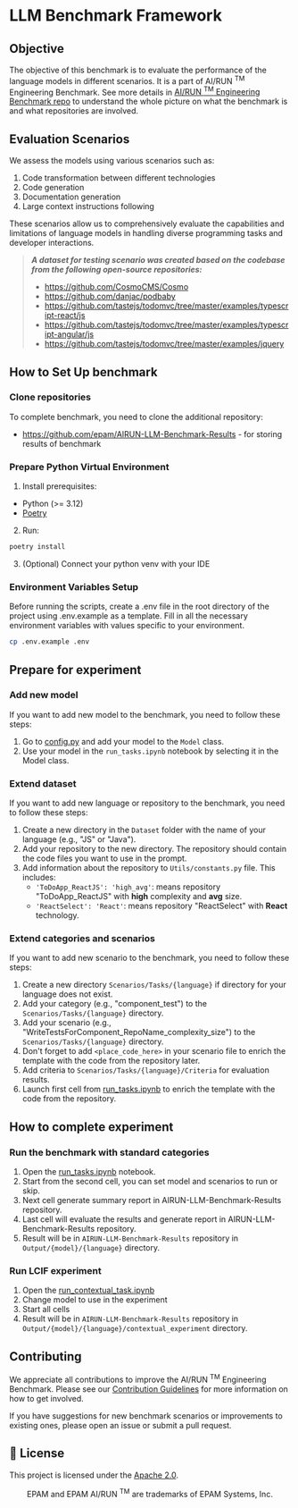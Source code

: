 # LLM Benchmark Framework

## Objective

The objective of this benchmark is to evaluate the performance of the language models in different scenarios. It is a part of AI/RUN <sup>TM</sup> Engineering Benchmark. See more details
in [AI/RUN <sup>TM</sup> Engineering Benchmark repo](https://github.com/epam/AIRUN-Engineering-Benchmark) to understand the whole picture on what the benchmark is and what repositories are involved.

## Evaluation Scenarios

We assess the models using various scenarios such as:

1. Code transformation between different technologies
2. Code generation
3. Documentation generation
4. Large context instructions following

These scenarios allow us to comprehensively evaluate the capabilities and limitations of language models in handling diverse programming tasks and developer interactions.

> _**A dataset for testing scenario was created based on the codebase from the following open-source repositories:**_
> - https://github.com/CosmoCMS/Cosmo
> - https://github.com/danjac/podbaby
> - https://github.com/tastejs/todomvc/tree/master/examples/typescript-react/js
> - https://github.com/tastejs/todomvc/tree/master/examples/typescript-angular/js
> - https://github.com/tastejs/todomvc/tree/master/examples/jquery

## How to Set Up benchmark

### Clone repositories

To complete benchmark, you need to clone the additional repository:

- https://github.com/epam/AIRUN-LLM-Benchmark-Results - for storing results of benchmark

### Prepare Python Virtual Environment

1. Install prerequisites:
- Python (>= 3.12)
- [Poetry](https://python-poetry.org/)

2. Run:
  ```bash
  poetry install
  ```

3. (Optional) Connect your python venv with your IDE

### Environment Variables Setup

Before running the scripts, create a .env file in the root directory of the project using .env.example as a template. Fill in all the necessary environment variables with values specific to your
environment.

```bash 
cp .env.example .env
```

## Prepare for experiment

### Add new model

If you want to add new model to the benchmark, you need to follow these steps:

1. Go to [config.py](Utils/llm/config.py) and add your model to the `Model` class.
2. Use your model in the `run_tasks.ipynb` notebook by selecting it in the Model class.

### Extend dataset

If you want to add new language or repository to the benchmark, you need to follow these steps:

1. Create a new directory in the `Dataset` folder with the name of your language (e.g., "JS" or "Java").
2. Add your repository to the new directory. The repository should contain the code files you want to use in the prompt.
3. Add information about the repository to `Utils/constants.py` file. This includes:
    - `'ToDoApp_ReactJS': 'high_avg'`: means repository "ToDoApp_ReactJS" with **high** complexity and **avg** size.
    - `'ReactSelect': 'React'`: means repository "ReactSelect" with **React** technology.

### Extend categories and scenarios

If you want to add new scenario to the benchmark, you need to follow these steps:

1. Create a new directory `Scenarios/Tasks/{language}` if directory for your language does not exist.
2. Add your category (e.g., "component_test") to the `Scenarios/Tasks/{language}` directory.
3. Add your scenario (e.g., "WriteTestsForComponent_RepoName_complexity_size") to the `Scenarios/Tasks/{language}` directory.
4. Don't forget to add `<place_code_here>` in your scenario file to enrich the template with the code from the repository later.
5. Add criteria to `Scenarios/Tasks/{language}/Criteria` for evaluation results.
6. Launch first cell from [run_tasks.ipynb](run_tasks.ipynb) to enrich the template with the code from the repository.

## How to complete experiment

### Run the benchmark with standard categories

1. Open the [run_tasks.ipynb](run_tasks.ipynb) notebook.
2. Start from the second cell, you can set model and scenarios to run or skip.
3. Next cell generate summary report in AIRUN-LLM-Benchmark-Results repository.
4. Last cell will evaluate the results and generate report in AIRUN-LLM-Benchmark-Results repository.
5. Result will be in `AIRUN-LLM-Benchmark-Results` repository in `Output/{model}/{language}` directory.

### Run LCIF experiment

1. Open the [run_contextual_task.ipynb](run_contextual_task.ipynb)
2. Change model to use in the experiment
3. Start all cells
4. Result will be in `AIRUN-LLM-Benchmark-Results` repository in `Output/{model}/{language}/contextual_experiment` directory.

## Contributing

We appreciate all contributions to improve the AI/RUN <sup>TM</sup> Engineering Benchmark. Please see
our [Contribution Guidelines](CONTRIBUTING.md) for more information on how to get involved.

If you have suggestions for new benchmark scenarios or improvements to existing ones, please open an issue or submit a pull request.

## 📄 License

This project is licensed under the [Apache 2.0](/LICENSE).

<p align="center">
  EPAM and EPAM AI/RUN <sup>TM</sup> are trademarks of EPAM Systems, Inc. 
</p>

